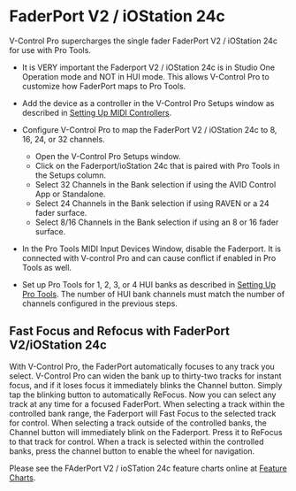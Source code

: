 # FaderPort V2 / iOStation 24c

V-Control Pro supercharges the single fader FaderPort V2 / iOStation 24c for use with Pro Tools.

* It is VERY important the Faderport V2 / iOStation 24c is in Studio One Operation mode and NOT in HUI mode. This allows V-Control Pro to customize how FaderPort maps to Pro Tools.

* Add the device as a controller in the V-Control Pro Setups window as described in [Setting Up MIDI Controllers](./Using-MIDI-Mode.md).

* Configure V-Control Pro to map the FaderPort V2 / iOStation 24c to 8, 16, 24, or 32 channels.
    * Open the V-Control Pro Setups window.
    * Click on the Faderport/ioStation 24c that is paired with Pro Tools in the Setups column.
    * Select 32 Channels in the Bank selection if using the AVID Control App or Standalone.
    * Select 24 Channels in the Bank selection if using RAVEN or a 24 fader surface.
    * Select 8/16 Channels in the Bank selection if using an 8 or 16 fader surface.

* In the Pro Tools MIDI Input Devices Window, disable the Faderport. It is connected with V-control Pro and can cause conflict if enabled in Pro Tools as well.

* Set up Pro Tools for 1, 2, 3, or 4 HUI banks as described in [Setting Up Pro Tools](#setting-up-pro-tools). The number of HUI bank channels must match the number of channels configured in the previous steps.

## Fast Focus and Refocus with FaderPort V2/iOStation 24c

With V-Control Pro, the FaderPort automatically focuses to any track you select. V-Control Pro can widen the bank up to thirty-two tracks for instant focus, and if it loses focus it immediately blinks the Channel button. Simply tap the blinking button to automatically ReFocus. Now you can select any track at any time for a focused FaderPort.
When selecting a track within the controlled bank range, the Faderport will Fast Focus to the selected track for control.
When selecting a track outside of the controlled banks, the Channel button will immediately blink on the Faderport. Press it to ReFocus to that track for control.
When a track is selected within the controlled banks, press the channel button to enable the wheel for navigation.

Please see the FAderPort V2 / ioSTation 24c feature charts online at [Feature Charts](https://neyrinck.com/help-category/v-control-pro-help/).

